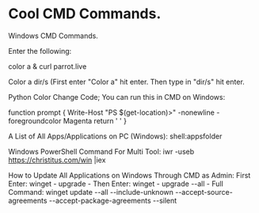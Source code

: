 # Cool CMD Commands.

Windows CMD Commands.

Enter the following:

color a & curl parrot.live

Color a dir/s (First enter "Color a" hit enter. Then type in "dir/s" hit enter.

Python Color Change Code; You can run this in CMD on Windows:

function prompt
{
    Write-Host "PS $(get-location)>"  -nonewline -foregroundcolor Magenta
    return ' '
}

A List of All Apps/Applications on PC (Windows): shell:appsfolder

Windows PowerShell Command For Multi Tool: iwr -useb https://christitus.com/win |iex

How to Update All Applications on Windows Through CMD as Admin: First Enter: winget - upgrade - Then Enter: winget - upgrade --all - Full Command: winget update --all --include-unknown --accept-source-agreements --accept-package-agreements --silent

